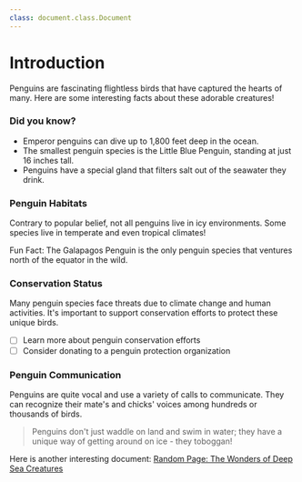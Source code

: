 ```yaml
---
class: document.class.Document
---
```


# Introduction

Penguins are fascinating flightless birds that have captured the hearts of many. Here are some interesting facts about these adorable creatures!

### Did you know?

- Emperor penguins can dive up to 1,800 feet deep in the ocean.
- The smallest penguin species is the Little Blue Penguin, standing at just 16 inches tall.
- Penguins have a special gland that filters salt out of the seawater they drink.

### Penguin Habitats

Contrary to popular belief, not all penguins live in icy environments. Some species live in temperate and even tropical climates!

<aside>
Fun Fact: The Galapagos Penguin is the only penguin species that ventures north of the equator in the wild.

</aside>

### Conservation Status

Many penguin species face threats due to climate change and human activities. It's important to support conservation efforts to protect these unique birds.

- [ ]  Learn more about penguin conservation efforts
- [ ]  Consider donating to a penguin protection organization

### Penguin Communication

Penguins are quite vocal and use a variety of calls to communicate. They can recognize their mate's and chicks' voices among hundreds or thousands of birds.

> Penguins don't just waddle on land and swim in water; they have a unique way of getting around on ice - they toboggan!
>

Here is another interesting document: [Random Page: The Wonders of Deep Sea Creatures](./Random%20Page:%20The%20Wonders%20of%20Deep%20Sea%20Creatures.md)
